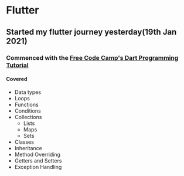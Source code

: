 # Flutter

## Started my flutter journey yesterday(19th Jan 2021)

### Commenced with the [Free Code Camp's Dart Programming Tutorial](https://www.youtube.com/watch?v=Ej_Pcr4uC2Q)

#### Covered

- Data types
- Loops
- Functions
- Conditions
- Collections
  - Lists
  - Maps
  - Sets
- Classes
- Inheritance
- Method Overriding
- Getters and Setters
- Exception Handling
